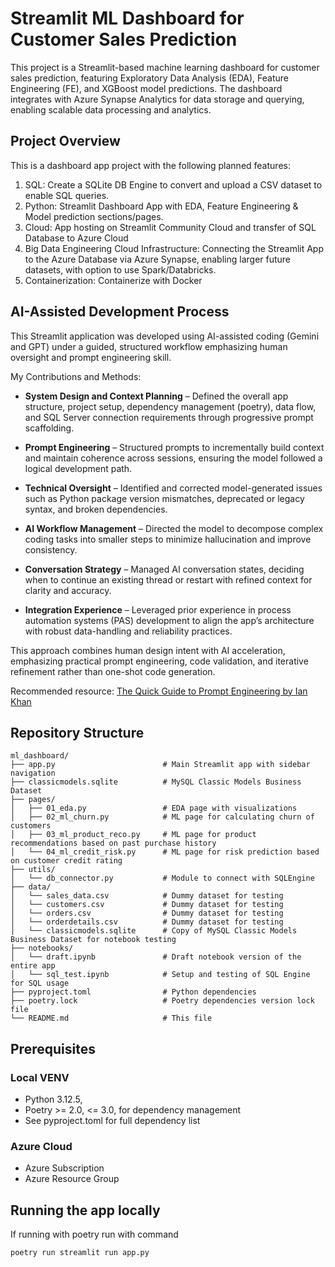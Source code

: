 # Streamlit ML Dashboard for Customer Sales Prediction

This project is a Streamlit-based machine learning dashboard for customer sales prediction, featuring Exploratory Data Analysis (EDA), Feature Engineering (FE), and XGBoost model predictions. The dashboard integrates with Azure Synapse Analytics for data storage and querying, enabling scalable data processing and analytics.

## Project Overview

This is a dashboard app project with the following planned features:

1. SQL: Create a SQLite DB Engine to convert and upload a CSV dataset to enable SQL queries.
2. Python: Streamlit Dashboard App with EDA, Feature Engineering & Model prediction sections/pages.
3. Cloud: App hosting on Streamlit Community Cloud and transfer of SQL Database to Azure Cloud
4. Big Data Engineering Cloud Infrastructure: Connecting the Streamlit App to the Azure Database via Azure Synapse, enabling larger future datasets, with option to use Spark/Databricks.
5. Containerization: Containerize with Docker

## AI-Assisted Development Process

This Streamlit application was developed using AI-assisted coding (Gemini and GPT) under a guided, structured workflow emphasizing human oversight and prompt engineering skill.

My Contributions and Methods:

- **System Design and Context Planning** – Defined the overall app structure, project setup, dependency management (poetry), data flow, and SQL Server connection requirements through progressive prompt scaffolding.

- **Prompt Engineering** – Structured prompts to incrementally build context and maintain coherence across sessions, ensuring the model followed a logical development path.

- **Technical Oversight** – Identified and corrected model-generated issues such as Python package version mismatches, deprecated or legacy syntax, and broken dependencies.

- **AI Workflow Management** – Directed the model to decompose complex coding tasks into smaller steps to minimize hallucination and improve consistency.

- **Conversation Strategy** – Managed AI conversation states, deciding when to continue an existing thread or restart with refined context for clarity and accuracy.

- **Integration Experience** – Leveraged prior experience in process automation systems (PAS) development to align the app’s architecture with robust data-handling and reliability practices.

This approach combines human design intent with AI acceleration, emphasizing practical prompt engineering, code validation, and iterative refinement rather than one-shot code generation.

Recommended resource: [The Quick Guide to Prompt Engineering by Ian Khan](https://www.amazon.sg/dp/1394243324)

## Repository Structure

```
ml_dashboard/
├── app.py                        # Main Streamlit app with sidebar navigation
├── classicmodels.sqlite          # MySQL Classic Models Business Dataset
├── pages/
│   ├── 01_eda.py                 # EDA page with visualizations
│   ├── 02_ml_churn.py            # ML page for calculating churn of customers
│   ├── 03_ml_product_reco.py     # ML page for product recommendations based on past purchase history
│   └── 04_ml_credit_risk.py      # ML page for risk prediction based on customer credit rating
├── utils/
│   └── db_connector.py           # Module to connect with SQLEngine
├── data/
│   └── sales_data.csv            # Dummy dataset for testing
│   └── customers.csv             # Dummy dataset for testing
│   └── orders.csv                # Dummy dataset for testing
│   └── orderdetails.csv          # Dummy dataset for testing
│   └── classicmodels.sqlite      # Copy of MySQL Classic Models Business Dataset for notebook testing
├── notebooks/
│   └── draft.ipynb               # Draft notebook version of the entire app
│   └── sql_test.ipynb            # Setup and testing of SQL Engine for SQL usage
├── pyproject.toml                # Python dependencies
├── poetry.lock                   # Poetry dependencies version lock file
└── README.md                     # This file
``` 

## Prerequisites
### Local VENV
- Python 3.12.5, 
- Poetry >= 2.0, <= 3.0, for dependency management
- See pyproject.toml for full dependency list
### Azure Cloud
- Azure Subscription
- Azure Resource Group

## Running the app locally
If running with poetry run with command
```python
poetry run streamlit run app.py
```